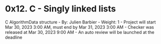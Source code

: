 # 0x12. C - Singly linked lists

C AlgorithmData structure
    - By: Julien Barbier
    - Weight: 1
    - Project will start Mar 30, 2023 3:00 AM, must end by Mar 31, 2023 3:00 AM
    - Checker was released at Mar 30, 2023 9:00 AM
    - An auto review will be launched at the deadline

